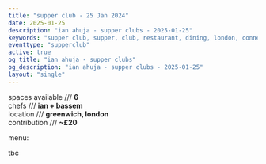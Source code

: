 ```yaml
---
title: "supper club - 25 Jan 2024"
date: 2025-01-25
description: "ian ahuja - supper clubs - 2025-01-25"
keywords: "supper club, supper, club, restaurant, dining, london, connection"
eventtype: "supperclub"
active: true
og_title: "ian ahuja - supper clubs"
og_description: "ian ahuja - supper clubs - 2025-01-25"
layout: "single"
---
```


spaces available /// **6**  
chefs /// **ian + bassem**  
location /// **greenwich, london**  
contribution /// **~£20**  

menu:

tbc